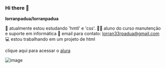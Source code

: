 ### Hi there 👋

**lorranpadua/lorranpadua** 

🔭 atualmente estou estudando 'hmtl' e 'css'.
👨‍🎓 aluno do curso manutenção e suporte em informática
📧 email para contato: lorran33rpadua@gmail.com
💻 estou trabalhando em um projeto de html

clique aqui para acessar o [alura](https://www.alura.com.br)

![image](https://github.com/lorranpadua/lorranpadua/assets/150396537/563751e2-518e-4021-9369-5b9554795ae3)


